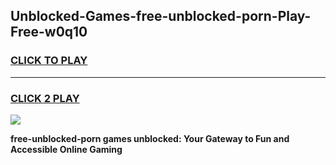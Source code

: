 
## Unblocked-Games-free-unblocked-porn-Play-Free-w0q10
<h3>
<a href="https://premium76.site?title=free-unblocked-porn&ref=10A">CLICK TO PLAY</a></h3>
<hr>

<h3>
<a href="https://premium76.site?title=free-unblocked-porn&ref=10A">CLICK 2 PLAY</a>
  
</h3>

<a href="https://premium76.site?title=free-unblocked-porn&ref=10A"><img src="https://clearcache.store/games.png"></a>


**free-unblocked-porn games unblocked: Your Gateway to Fun and Accessible Online Gaming**
